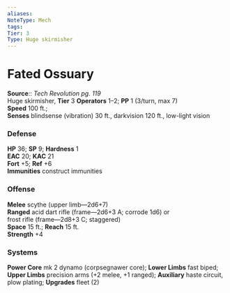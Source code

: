 ```yaml
---
aliases: 
NoteType: Mech
tags: 
Tier: 3
Type: Huge skirmisher
---
```


# Fated Ossuary

**Source**:: _Tech Revolution pg. 119_  
Huge skirmisher, **Tier** 3 
**Operators** 1–2; **PP** 1 (3/turn, max 7)  
**Speed** 100 ft.;  
**Senses** blindsense (vibration) 30 ft., darkvision 120 ft., low-light vision

### Defense

**HP** 36; **SP** 9; **Hardness** 1  
**EAC** 20; **KAC** 21  
**Fort** +5; **Ref** +6  
**Immunities** construct immunities

### Offense

**Melee** scythe (upper limb—2d6+7)  
**Ranged** acid dart rifle (frame—2d6+3 A; corrode 1d6) or  
frost rifle (frame—2d8+3 C; staggered)  
**Space** 15 ft.; **Reach** 15 ft.  
**Strength** +4

### Systems

**Power Core** mk 2 dynamo (corpsegnawer core); **Lower Limbs** fast biped; **Upper Limbs** precision arms (+2 melee, +1 ranged); **Auxiliary** haste circuit, plow plating; **Upgrades** fleet (2)
